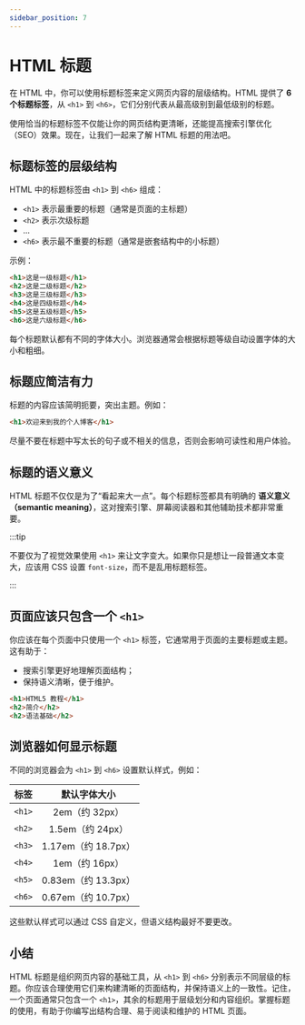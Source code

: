 ```yaml
---
sidebar_position: 7
---
```


# HTML 标题

在 HTML 中，你可以使用标题标签来定义网页内容的层级结构。HTML 提供了 **6 个标题标签**，从 `<h1>` 到 `<h6>`，它们分别代表从最高级别到最低级别的标题。

使用恰当的标题标签不仅能让你的网页结构更清晰，还能提高搜索引擎优化（SEO）效果。现在，让我们一起来了解 HTML 标题的用法吧。



## 标题标签的层级结构

HTML 中的标题标签由 `<h1>` 到 `<h6>` 组成：

- `<h1>` 表示最重要的标题（通常是页面的主标题）
- `<h2>` 表示次级标题
- ...
- `<h6>` 表示最不重要的标题（通常是嵌套结构中的小标题）

示例：

```html
<h1>这是一级标题</h1>
<h2>这是二级标题</h2>
<h3>这是三级标题</h3>
<h4>这是四级标题</h4>
<h5>这是五级标题</h5>
<h6>这是六级标题</h6>
```

每个标题默认都有不同的字体大小。浏览器通常会根据标题等级自动设置字体的大小和粗细。



## 标题应简洁有力

标题的内容应该简明扼要，突出主题。例如：

```html
<h1>欢迎来到我的个人博客</h1>
```

尽量不要在标题中写太长的句子或不相关的信息，否则会影响可读性和用户体验。



## 标题的语义意义

HTML 标题不仅仅是为了“看起来大一点”。每个标题标签都具有明确的 **语义意义（semantic meaning）**，这对搜索引擎、屏幕阅读器和其他辅助技术都非常重要。

:::tip 

不要仅为了视觉效果使用 `<h1>` 来让文字变大。如果你只是想让一段普通文本变大，应该用 CSS 设置 `font-size`，而不是乱用标题标签。

:::



## 页面应该只包含一个 `<h1>`

你应该在每个页面中只使用一个 `<h1>` 标签，它通常用于页面的主要标题或主题。这有助于：

- 搜索引擎更好地理解页面结构；
- 保持语义清晰，便于维护。

```html
<h1>HTML5 教程</h1>
<h2>简介</h2>
<h2>语法基础</h2>
```



## 浏览器如何显示标题

不同的浏览器会为 `<h1>` 到 `<h6>` 设置默认样式，例如：

|  标签  |    默认字体大小     |
| :----: | :-----------------: |
| `<h1>` |   2em（约 32px）    |
| `<h2>` |  1.5em（约 24px）   |
| `<h3>` | 1.17em（约 18.7px） |
| `<h4>` |   1em（约 16px）    |
| `<h5>` | 0.83em（约 13.3px） |
| `<h6>` | 0.67em（约 10.7px） |

这些默认样式可以通过 CSS 自定义，但语义结构最好不要更改。



## 小结

HTML 标题是组织网页内容的基础工具，从 `<h1>` 到 `<h6>` 分别表示不同层级的标题。你应该合理使用它们来构建清晰的页面结构，并保持语义上的一致性。记住，一个页面通常只包含一个 `<h1>`，其余的标题用于层级划分和内容组织。掌握标题的使用，有助于你编写出结构合理、易于阅读和维护的 HTML 页面。
